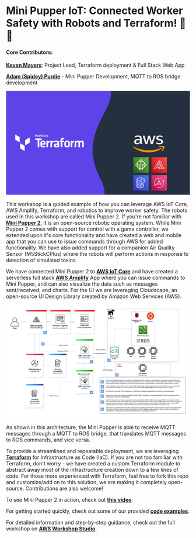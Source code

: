 # Mini Pupper IoT: Connected Worker Safety with Robots and Terraform! 🐶🐾
#### Core Contributors:
**[Kevon Mayers](https://www.linkedin.com/in/kevonmayers)**: Project Lead, Terraform deployment & Full Stack Web App

**[Adam (Spidey) Purdie](https://www.linkedin.com/in/adampurdie/)** - Mini Pupper Development, MQTT to ROS bridge development

![Terraform + AWS + Mini Pupper Logo](resources/aws-terraform-minipupper.png)


This workshop is a guided example of how you can leverage AWS IoT Core, AWS Amplify, Terraform, and robotics to improve worker safety. The robots used in this workshop are called Mini Pupper 2. If you're not familiar with **[Mini Pupper 2](hhttps://mangdang.store/products/mini-pupper-open-source-ros-robot-dog-kit)**, it is an open-source robotic operating system. While Mini Pupper 2 comes with support for control with a game controller, we extended upon it's core functionality and have created a web and mobile app that you can use to issue commands through AWS for added functionality. We have also added support for a companion Air Quality Sensor (M5StickCPlus) where the robots will perform actions in response to detection of simulated toxins.


We have connected Mini Pupper 2 to **[AWS IoT Core](https://aws.amazon.com/iot-core/)** and have created a serverless full stack **[AWS Amplify](https://aws.amazon.com/amplify/)** App where you can issue commands to Mini Pupper, and can also visualize the data such as messages sent/received, and charts. For the UI we are leveraging Cloudscape, an open-source UI Design Library created by Amazon Web Services (AWS).

![Architecture](/resources/architecture/MPC_BASIC_ARCH_WITH_KEY.png)

As shown in this architecture, the Mini Pupper is able to receive MQTT messages through a MQTT to ROS bridge, that translates MQTT messages to ROS commands, and vice versa.

To provide a streamlined and repeatable deployment, we are leveraging **[Terraform](https://www.terraform.io/)** for Infrastructure as Code (IaC). If you are not too familiar with Terraform, don't worry - we have created a custom Terraform module to abstract away most of the infrastructure creation down to a few lines of code. For those more experienced with Terraform, feel free to fork this repo and customize/add on to this solution, we are making it completely open-source. Contributions are also welcome!

To see Mini Pupper 2 in action, check out **[this video](https://www.youtube.com/watch?v=LeT10vdBSJM&t=1s)**.

 For getting started quickly, check out some of our provided **[code examples](https://github.com/novekm/iot-robopupper/tree/main/terraform-deployment/examples)**.

 For detailed information and step-by-step guidance, check out the full workshop on **[AWS Workshop Studio](https://workshops.aws/).**

 <!-- TODO - Update this with public URL when it is out -->

